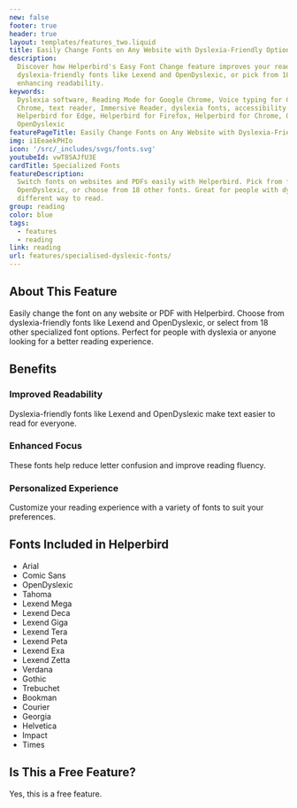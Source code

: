 ```yaml
---
new: false
footer: true
header: true
layout: templates/features_two.liquid
title: Easily Change Fonts on Any Website with Dyslexia-Friendly Options
description:
  Discover how Helperbird's Easy Font Change feature improves your reading experience. Choose from
  dyslexia-friendly fonts like Lexend and OpenDyslexic, or pick from 18 other options. Ideal for
  enhancing readability.
keywords:
  Dyslexia software, Reading Mode for Google Chrome, Voice typing for Chrome, Text to speech for
  Chrome, text reader, Immersive Reader, dyslexia fonts, accessibility software, dyslexia software,
  Helperbird for Edge, Helperbird for Firefox, Helperbird for Chrome, Opendyslexic for Chrome,
  OpenDyslexic
featurePageTitle: Easily Change Fonts on Any Website with Dyslexia-Friendly and Specialized Options
img: i1EeaekPHIo
icon: '/src/_includes/svgs/fonts.svg'
youtubeId: vwT8SAJfU3E
cardTitle: Specialized Fonts
featureDescription:
  Switch fonts on websites and PDFs easily with Helperbird. Pick from fonts like Lexend and
  OpenDyslexic, or choose from 18 other fonts. Great for people with dyslexia or anyone who wants a
  different way to read.
group: reading
color: blue
tags:
  - features
  - reading
link: reading
url: features/specialised-dyslexic-fonts/
---
```


## About This Feature

Easily change the font on any website or PDF with Helperbird. Choose from dyslexia-friendly fonts
like Lexend and OpenDyslexic, or select from 18 other specialized font options. Perfect for people
with dyslexia or anyone looking for a better reading experience.

## Benefits

### Improved Readability

Dyslexia-friendly fonts like Lexend and OpenDyslexic make text easier to read for everyone.

### Enhanced Focus

These fonts help reduce letter confusion and improve reading fluency.

### Personalized Experience

Customize your reading experience with a variety of fonts to suit your preferences.

## Fonts Included in Helperbird

- Arial
- Comic Sans
- OpenDyslexic
- Tahoma
- Lexend Mega
- Lexend Deca
- Lexend Giga
- Lexend Tera
- Lexend Peta
- Lexend Exa
- Lexend Zetta
- Verdana
- Gothic
- Trebuchet
- Bookman
- Courier
- Georgia
- Helvetica
- Impact
- Times

## Is This a Free Feature?

Yes, this is a free feature.
